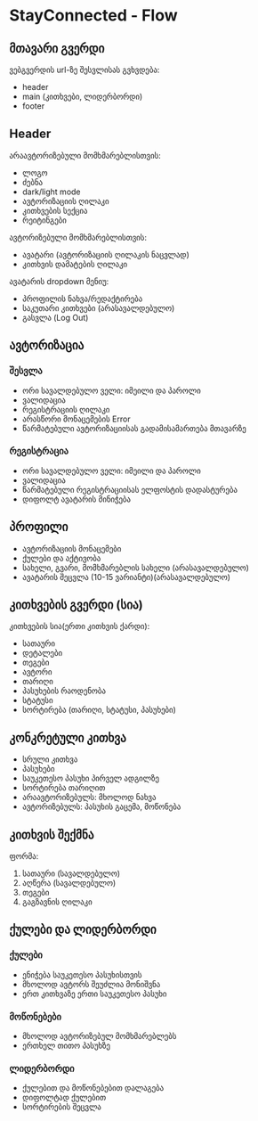 # StayConnected - Flow

## მთავარი გვერდი

ვებგვერდის url-ზე შესვლისას გვხვდება:

- header
- main (კითხვები, ლიდერბორდი)
- footer

## Header

არაავტორიზებული მომხმარებლისთვის:

- ლოგო
- ძებნა
- dark/light mode
- ავტორიზაციის ღილაკი
- კითხვების სექცია
- რეიტინგები

ავტორიზებული მომხმარებლისთვის:

- ავატარი (ავტორიზაციის ღილაკის ნაცვლად)
- კითხვის დამატების ღილაკი

ავატარის dropdown მენიუ:

- პროფილის ნახვა/რედაქტირება
- საკუთარი კითხვები (არასავალდებულო)
- გასვლა (Log Out)

## ავტორიზაცია

### შესვლა

- ორი სავალდებულო ველი: იმეილი და პაროლი
- ვალიდაცია
- რეგისტრაციის ღილაკი
- არასწორი მონაცემების Error
- წარმატებული ავტორიზაციისას გადამისამართება მთავარზე

### რეგისტრაცია

- ორი სავალდებულო ველი: იმეილი და პაროლი
- ვალიდაცია
- წარმატებული რეგისტრაციისას ელფოსტის დადასტურება
- დიფოლტ ავატარის მინიჭება

## პროფილი

- ავტორიზაციის მონაცემები
- ქულები და აქტივობა
- სახელი, გვარი, მომხმარებლის სახელი (არასავალდებულო)
- ავატარის შეცვლა (10-15 ვარიანტი)(არასავალდებულო)

## კითხვების გვერდი (სია)

კითხვების სია(ერთი კითხვის ქარდი):

- სათაური
- დეტალები
- თეგები
- ავტორი
- თარიღი
- პასუხების რაოდენობა
- სტატუსი
- სორტირება (თარიღი, სტატუსი, პასუხები)

## კონკრეტული კითხვა

- სრული კითხვა
- პასუხები
- საუკეთესო პასუხი პირველ ადგილზე
- სორტირება თარიღით
- არაავტორიზებულს: მხოლოდ ნახვა
- ავტორიზებულს: პასუხის გაცემა, მოწონება

## კითხვის შექმნა

ფორმა:

1. სათაური (სავალდებულო)
2. აღწერა (სავალდებულო)
3. თეგები
4. გაგზავნის ღილაკი

## ქულები და ლიდერბორდი

### ქულები

- ენიჭება საუკეთესო პასუხისთვის
- მხოლოდ ავტორს შეუძლია მონიშვნა
- ერთ კითხვაზე ერთი საუკეთესო პასუხი

### მოწონებები

- მხოლოდ ავტორიზებულ მომხმარებლებს
- ერთხელ თითო პასუხზე

### ლიდერბორდი

- ქულებით და მოწონებებით დალაგება
- დიფოლტად ქულებით
- სორტირების შეცვლა

